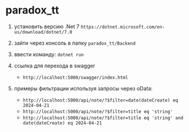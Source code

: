 # paradox_tt
1. установить версию .Net 7
    `https://dotnet.microsoft.com/en-us/download/dotnet/7.0`
2. зайти через консоль в папку `paradox_tt/Backend`
3. ввести команду: `dotnet run`

4. ссылка для перехода в swagger
    - `http://localhost:5000/swagger/index.html`
5. примеры фильтрации используя запросы через oData:
    - `http://localhost:5000/api/note/?$filter=date(dateCreate) eq 2024-04-21`
    - `http://localhost:5000/api/note/?$filter=title eq 'string'`
    - `http://localhost:5000/api/note/?$filter=title eq 'string' and date(dateCreate) eq 2024-04-21`